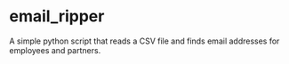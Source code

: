 # email_ripper
A simple python script that reads a CSV file and finds email addresses for employees and partners.
